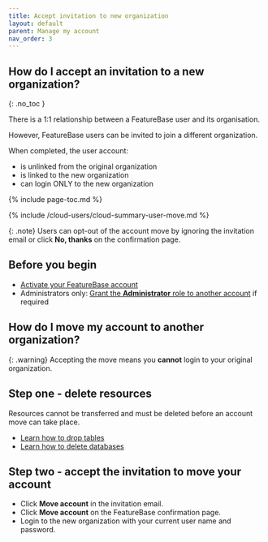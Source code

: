 ```yaml
---
title: Accept invitation to new organization
layout: default
parent: Manage my account
nav_order: 3
---
```


## How do I accept an invitation to a new organization?
{: .no_toc }

There is a 1:1 relationship between a FeatureBase user and its organisation.

However, FeatureBase users can be invited to join a different organization.

When completed, the user account:
* is unlinked from the original organization
* is linked to the new organization
* can login ONLY to the new organization

{% include page-toc.md %}

{% include /cloud-users/cloud-summary-user-move.md %}

{: .note}
Users can opt-out of the account move by ignoring the invitation email or click **No, thanks** on the confirmation page.

## Before you begin

* [Activate your FeatureBase account](/docs/cloud/my-account/cloud-user-activate-account)
* Administrators only: [Grant the **Administrator** role to another account](/docs/cloud/cloud-users/cloud-user-edit-role) if required

## How do I move my account to another organization?

{: .warning}
Accepting the move means you **cannot** login to your original organization.

## Step one - delete resources

Resources cannot be transferred and must be deleted before an account move can take place.

* [Learn how to drop tables](/docs/cloud/cloud-tables/cloud-table-delete)
* [Learn how to delete databases](/docs/cloud/cloud-databases/cloud-db-delete)

## Step two - accept the invitation to move your account

* Click **Move account** in the invitation email.
* Click **Move account** on the FeatureBase confirmation page.
* Login to the new organization with your current user name and password.
